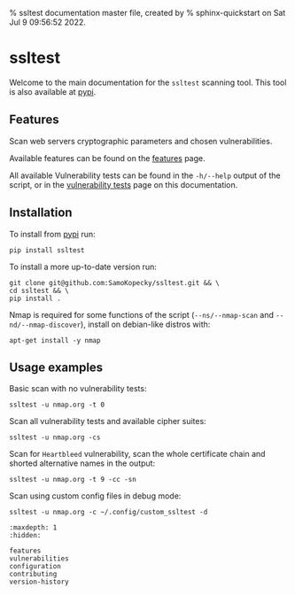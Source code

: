 % ssltest documentation master file, created by
% sphinx-quickstart on Sat Jul 9 09:56:52 2022.

# ssltest

Welcome to the main documentation for the `ssltest` scanning tool. This tool is also available at [pypi](https://pypi.org/project/ssltest/).

## Features

Scan web servers cryptographic parameters and chosen vulnerabilities.

Available features can be found on the [features](features.md) page.

All available Vulnerability tests can be found in the `-h/--help` output of the script, or in the [vulnerability tests](vulnerabilities.md) page on this documentation.

[//]: # (- {ref}`search`)

## Installation

To install from [pypi](https://pypi.org/project/ssltest/) run:
```shell
pip install ssltest
```

To install a more up-to-date version run:
```shell
git clone git@github.com:SamoKopecky/ssltest.git && \
cd ssltest && \
pip install .
```

Nmap is required for some functions of the script (`--ns/--nmap-scan` and `--nd/--nmap-discover`), install on debian-like distros with:

```shell
apt-get install -y nmap
```

## Usage examples

Basic scan with no vulnerability tests:

```shell
ssltest -u nmap.org -t 0
```

Scan all vulnerability tests and available cipher suites:

```shell
ssltest -u nmap.org -cs
```

Scan for `Heartbleed` vulnerability, scan the whole certificate chain and shorted alternative names in the output:

```shell
ssltest -u nmap.org -t 9 -cc -sn
```

Scan using custom config files in debug mode:

```shell
ssltest -u nmap.org -c ~/.config/custom_ssltest -d
```

```{toctree}
:maxdepth: 1
:hidden:

features
vulnerabilities
configuration
contributing
version-history
```
